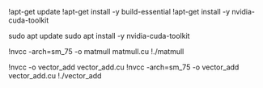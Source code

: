!apt-get update
!apt-get install -y build-essential
!apt-get install -y nvidia-cuda-toolkit

sudo apt update
sudo apt install -y nvidia-cuda-toolkit

!nvcc -arch=sm_75 -o matmull matmull.cu
!./matmull

!nvcc -o vector_add vector_add.cu
!nvcc -arch=sm_75 -o vector_add vector_add.cu
!./vector_add
